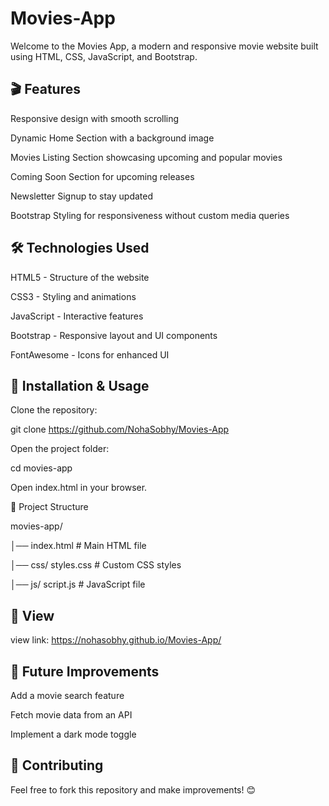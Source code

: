 # Movies-App
Welcome to the Movies App, a modern and responsive movie website built using HTML, CSS, JavaScript, and Bootstrap.

## 🎬 Features

Responsive design with smooth scrolling

Dynamic Home Section with a background image

Movies Listing Section showcasing upcoming and popular movies

Coming Soon Section for upcoming releases

Newsletter Signup to stay updated

Bootstrap Styling for responsiveness without custom media queries

## 🛠️ Technologies Used

HTML5 - Structure of the website

CSS3 - Styling and animations

JavaScript - Interactive features

Bootstrap - Responsive layout and UI components

FontAwesome - Icons for enhanced UI

## 📌 Installation & Usage

Clone the repository:

git clone https://github.com/NohaSobhy/Movies-App

Open the project folder:

cd movies-app

Open index.html in your browser.

📁 Project Structure

movies-app/

│── index.html         # Main HTML file

│── css/ styles.css    # Custom CSS styles

│── js/ script.js      # JavaScript file


## 📸 View

view link: https://nohasobhy.github.io/Movies-App/


## 🚀 Future Improvements

Add a movie search feature

Fetch movie data from an API

Implement a dark mode toggle

## 🤝 Contributing

Feel free to fork this repository and make improvements! 😊
